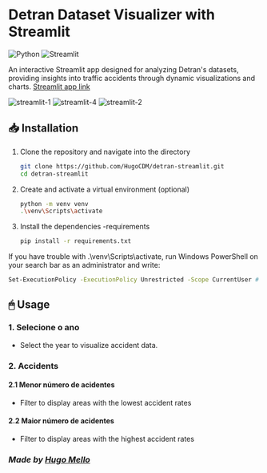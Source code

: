 # Detran Dataset Visualizer with Streamlit
![Python](https://img.shields.io/badge/python-3670A0?style=for-the-badge&logo=python&logoColor=ffdd54)           ![Streamlit](https://img.shields.io/badge/Streamlit-%23FE4B4B.svg?style=for-the-badge&logo=streamlit&logoColor=white)

<p>An interactive Streamlit app designed for analyzing Detran's datasets, providing insights into traffic accidents through dynamic visualizations and charts. <a href="https://detran-app.streamlit.app/" target="_blank">Streamlit app link</a></p>

![streamlit-1](https://github.com/user-attachments/assets/053c7d08-36a7-4836-9ec9-3d0858f8a75d)
![streamlit-4](https://github.com/user-attachments/assets/fd46520c-99d1-4b19-9741-0d01bb01b395)
![streamlit-2](https://github.com/user-attachments/assets/3af90498-00cc-47a1-bdbf-b0bfc987910b)




## 📥 Installation
1. Clone the repository and navigate into the directory
   ```bash
   git clone https://github.com/HugoCDM/detran-streamlit.git
   cd detran-streamlit
   ```
2. Create and activate a virtual environment (optional)
   ```bash
   python -m venv venv 
   .\venv\Scripts\activate 
   ```
3. Install the dependencies -requirements
   ```bash
   pip install -r requirements.txt 
   ```
If you have trouble with .\venv\Scripts\activate, run Windows PowerShell on your search bar as an administrator and write:
```bash
Set-ExecutionPolicy -ExecutionPolicy Unrestricted -Scope CurrentUser # Then type Y and press Enter. Go to step 2
```
## 🖱 Usage
### 1. Selecione o ano
- Select the year to visualize accident data.

### 2. Accidents
#### 2.1 Menor número de acidentes
- Filter to display areas with the lowest accident rates

#### 2.2 Maior número de acidentes
- Filter to display areas with the highest accident rates

### *Made by [Hugo Mello](https://github.com/HugoCDM)*







